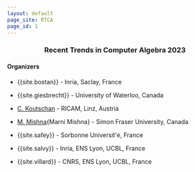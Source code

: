 ```yaml
---
layout: default
page_site: RTCA
page_id: 1
---
```


### <center> Recent Trends in Computer Algebra 2023</center>

#### Organizers

* {{site.bostan}} - Inria, Saclay, France 

* {{site.giesbrecht}} - University of Waterloo, Canada

* [C. Koutschan](http://www.koutschan.de) - RICAM, Linz, Austria

* [M. Mishna](http://people.math.sfu.ca/~mmishna/){Marni Mishna} - Simon Fraser University, Canada

* {{site.safey}} - Sorbonne Universit\'e, France

* {{site.salvy}} - Inria, ENS Lyon, UCBL, France

* {{site.villard}} - CNRS, ENS Lyon, UCBL, France

  

   

